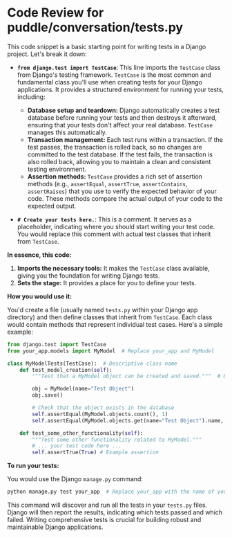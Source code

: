 # Code Review for puddle/conversation/tests.py

This code snippet is a basic starting point for writing tests in a Django project. Let's break it down:

*   **`from django.test import TestCase`**:  This line imports the `TestCase` class from Django's testing framework.  `TestCase` is the most common and fundamental class you'll use when creating tests for your Django applications. It provides a structured environment for running your tests, including:

    *   **Database setup and teardown:**  Django automatically creates a test database before running your tests and then destroys it afterward, ensuring that your tests don't affect your real database.  `TestCase` manages this automatically.
    *   **Transaction management:** Each test runs within a transaction.  If the test passes, the transaction is rolled back, so no changes are committed to the test database.  If the test fails, the transaction is also rolled back, allowing you to maintain a clean and consistent testing environment.
    *   **Assertion methods:** `TestCase` provides a rich set of assertion methods (e.g., `assertEqual`, `assertTrue`, `assertContains`, `assertRaises`) that you use to verify the expected behavior of your code. These methods compare the actual output of your code to the expected output.

*   **`# Create your tests here.`**: This is a comment. It serves as a placeholder, indicating where you should start writing your test code. You would replace this comment with actual test classes that inherit from `TestCase`.

**In essence, this code:**

1.  **Imports the necessary tools:** It makes the `TestCase` class available, giving you the foundation for writing Django tests.
2.  **Sets the stage:**  It provides a place for you to define your tests.

**How you would use it:**

You'd create a file (usually named `tests.py` within your Django app directory) and then define classes that inherit from `TestCase`.  Each class would contain methods that represent individual test cases.  Here's a simple example:

```python
from django.test import TestCase
from your_app.models import MyModel  # Replace your_app and MyModel

class MyModelTests(TestCase):  # Descriptive class name
    def test_model_creation(self):
        """Test that a MyModel object can be created and saved."""  # Docstring explaining the test

        obj = MyModel(name="Test Object")
        obj.save()

        # Check that the object exists in the database
        self.assertEqual(MyModel.objects.count(), 1)
        self.assertEqual(MyModel.objects.get(name="Test Object").name, "Test Object")

    def test_some_other_functionality(self):
        """Test some other functionality related to MyModel."""
        # ... your test code here ...
        self.assertTrue(True) # Example assertion
```

**To run your tests:**

You would use the Django `manage.py` command:

```bash
python manage.py test your_app  # Replace your_app with the name of your app
```

This command will discover and run all the tests in your `tests.py` files.  Django will then report the results, indicating which tests passed and which failed.  Writing comprehensive tests is crucial for building robust and maintainable Django applications.
